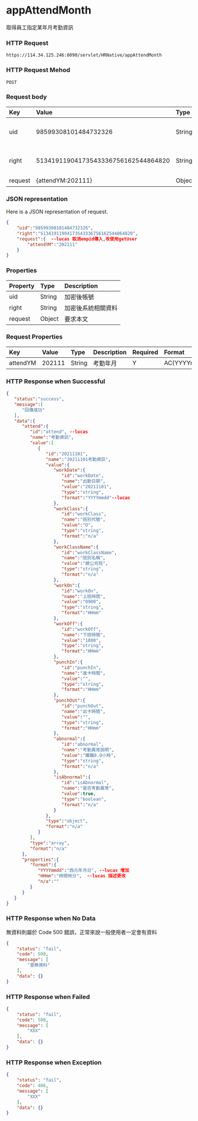 # appAttendMonth 
取得員工指定某年月考勤資訊

### HTTP Request
```
https://114.34.125.246:8090/servlet/HRNative/appAttendMonth
```

### HTTP Request Mehod
```
POST
```

### Request body
| Key | Value | Type | Description |
|:----------|:-------------|:-----|:------------|
| uid | 98599308101484732326 | String | 需透過appLogin取得 |
| right | 51341911904173543336756162544864820 | String | 需透過appLogin取得 |
| request | {attendYM:202111} | Object | 查詢條件 |

### JSON representation
Here is a JSON representation of request.
```json
{
    "uid":"98599308101484732326",
    "right":"51341911904173543336756162544864820",
    "request":{  --lucas 取消empid傳入,改使用getUser
        "attendYM":"202111"
    }
}
```

### Properties
| Property | Type | Description |
|:---------|:-----|:------------|
| uid   | String | 加密後帳號 |
| right | String | 加密後系統相關資料 |
| request | Object | 要求本文 |

### Request Properties
| Key | Value | Type | Description | Required | Format |
|:----------|:-------------|:-----|:------------|:------------|:------------|
| attendYM | 202111 | String | 考勤年月 | Y | AC(YYYYmm) |

### HTTP Response when Successful
```json
{
   "status":"success",
   "message":[
      "回傳成功"
   ],
   "data":{
      "attend":{
         "id":"attend", --lucas
         "name":"考勤資訊",
         "value":[
            {
               "id":"20211101",
               "name":"20211101考勤資訊",
               "value":{
                  "workDate":{
                     "id":"workDate",
                     "name":"出勤日期",
                     "value":"20211101",
                     "type":"string",
                     "format":"YYYYmmdd"--lucas
                  },
                  "workClass":{
                     "id":"workClass",
                     "name":"班別代號",
                     "value":"D",
                     "type":"string",
                     "format":"n/a"
                  },
                  "workClassName":{
                     "id":"workClassName",
                     "name":"班別名稱",
                     "value":"總公司班",
                     "type":"string",
                     "format":"n/a"
                  },
                  "workOn":{
                     "id":"workOn",
                     "name":"上班時間",
                     "value":"0900",
                     "type":"string",
                     "format":"HHmm"
                  },
                  "workOff":{
                     "id":"workOff",
                     "name":"下班時間",
                     "value":"1800",
                     "type":"string",
                     "format":"HHmm"
                  },
                  "punchIn":{
                     "id":"punchIn",
                     "name":"進卡時間",
                     "value":"",
                     "type":"string",
                     "format":"HHmm"
                  },
                  "punchOut":{
                     "id":"punchOut",
                     "name":"出卡時間",
                     "value":"",
                     "type":"string",
                     "format":"HHmm"
                  },
                  "abnormal":{
                     "id":"abnormal",
                     "name":"考勤異常說明",
                     "value":"曠職8.0小時",
                     "type":"string",
                     "format":"n/a"
                  },
                  "isAbnormal":{
                     "id":"isAbnormal",
                     "name":"是否考勤異常",
                     "value":true,
                     "type":"boolean",
                     "format":"n/a"
                  }
               },
               "type":"object",
               "format":"n/a"
            }
         ],
         "type":"array",
         "format":"n/a"
      },
      "properties":{
         "format":{
            "YYYYmmdd":"西元年月日", --lucas 增加
            "HHmm":"時間時分",  --lucas 描述更改
            "n/a":""
         }
      }
   }
}
```

### HTTP Response when No Data
無資料則屬於 Code 500 錯誤，正常來說一般使用者一定會有資料
```json
{
    "status": "fail",
    "code": 500,
    "message": [
        "查無資料"
    ],
    "data": {}
}
```

### HTTP Response when Failed
```json
{
    "status": "fail",
    "code": 500,
    "message": [
        "XXX"
    ],
    "data": {}
}
```

### HTTP Response when Exception
```json
{
    "status": "fail",
    "code": 406,
    "message": [
        "XXX"
    ],
    "data": {}
}
```
